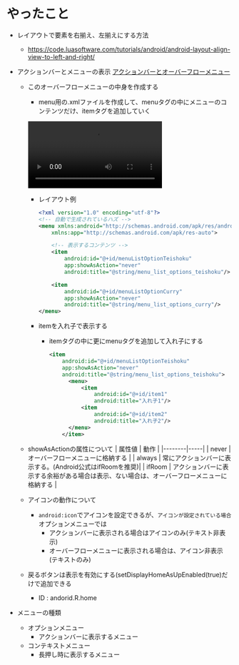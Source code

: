 # やったこと

- レイアウトで要素を右揃え、左揃えにする方法
  - https://code.luasoftware.com/tutorials/android/android-layout-align-view-to-left-and-right/

- アクションバーとメニューの表示
[アクションバーとオーバーフローメニュー](./%E3%82%A2%E3%82%AF%E3%82%B7%E3%83%A7%E3%83%B3%E3%83%90%E3%83%BC%E3%81%A8%E3%82%AA%E3%83%BC%E3%83%90%E3%83%BC%E3%83%95%E3%83%AD%E3%83%BC%E3%83%A1%E3%83%8B%E3%83%A5%E3%83%BC.png)

  - このオーバーフローメニューの中身を作成する
    - menu用の.xmlファイルを作成して、menuタグの中にメニューのコンテンツだけ、itemタグを追加していく

    ![メニューレイアウト作成手順](./メニューレイアウト作成手順.mkv)

    - レイアウト例
      ```xml
      <?xml version="1.0" encoding="utf-8"?>
      <!-- 自動で生成されているハズ -->
      <menu xmlns:android="http://schemas.android.com/apk/res/android"
          xmlns:app="http://schemas.android.com/apk/res-auto">
    
          <!-- 表示するコンテンツ -->
          <item
              android:id="@+id/menuListOptionTeishoku"
              app:showAsAction="never"
              android:title="@string/menu_list_options_teishoku"/>
    
          <item
              android:id="@+id/menuListOptionCurry"
              app:showAsAction="never"
              android:title="@string/menu_list_options_curry"/>
      </menu>
      ```
    - itemを入れ子で表示する
        - itemタグの中に更にmenuタグを追加して入れ子にする

          ```xml
          <item
              android:id="@+id/menuListOptionTeishoku"
              app:showAsAction="never"
              android:title="@string/menu_list_options_teishoku">
                <menu>
                    <item
                        android:id="@+id/item1"
                        android:title="入れ子1"/>
                    <item
                        android:id="@+id/item2"
                        android:title="入れ子2"/>
                </menu>
              </item>

          ```
  - showAsActionの属性について
    | 属性値 | 動作 |
    |--------|-----|
    | never  | オーバーフローメニューに格納する |
    | always | 常にアクションバーに表示する。(Android公式はifRoomを推奨)|
    | ifRoom | アクションバーに表示する余裕がある場合は表示、ない場合は、オーバーフローメニューに格納する |
  - アイコンの動作について
    - `android:icon`でアイコンを設定できるが、`アイコンが設定されている場合`オプションメニューでは
        - アクションバーに表示される場合はアイコンのみ(テキスト非表示)
        - オーバーフローメニューに表示される場合は、アイコン非表示(テキストのみ)

  - 戻るボタンは表示を有効にする(setDisplayHomeAsUpEnabled(true)だけで追加できる
    - ID : andorid.R.home

- メニューの種類
    - オプションメニュー
        - アクションバーに表示するメニュー
    - コンテキストメニュー
        - 長押し時に表示するメニュー